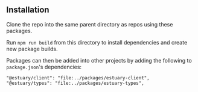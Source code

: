 ## Installation
Clone the repo into the same parent directory as repos using these packages.

Run `npm run build` from this directory to install dependencies and create new package builds.

Packages can then be added into other projects by adding the following to `package.json`'s dependencies:
```
"@estuary/client": "file:../packages/estuary-client",
"@estuary/types": "file:../packages/estuary-types",
```
